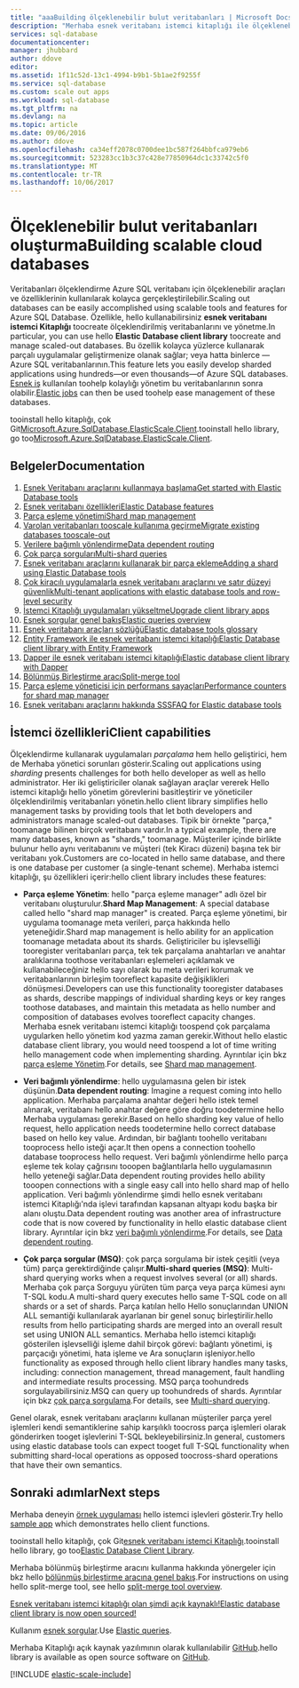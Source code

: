 ```yaml
---
title: "aaaBuilding ölçeklenebilir bulut veritabanları | Microsoft Docs"
description: "Merhaba esnek veritabanı istemci kitaplığı ile ölçeklenebilir .NET veritabanı uygulamalar oluşturma"
services: sql-database
documentationcenter: 
manager: jhubbard
author: ddove
editor: 
ms.assetid: 1f11c52d-13c1-4994-b9b1-5b1ae2f9255f
ms.service: sql-database
ms.custom: scale out apps
ms.workload: sql-database
ms.tgt_pltfrm: na
ms.devlang: na
ms.topic: article
ms.date: 09/06/2016
ms.author: ddove
ms.openlocfilehash: ca34eff2078c0700dee1bc587f264bbfca979eb6
ms.sourcegitcommit: 523283cc1b3c37c428e77850964dc1c33742c5f0
ms.translationtype: MT
ms.contentlocale: tr-TR
ms.lasthandoff: 10/06/2017
---
```

# <a name="building-scalable-cloud-databases"></a><span data-ttu-id="25a18-103">Ölçeklenebilir bulut veritabanları oluşturma</span><span class="sxs-lookup"><span data-stu-id="25a18-103">Building scalable cloud databases</span></span>
<span data-ttu-id="25a18-104">Veritabanları ölçeklendirme Azure SQL veritabanı için ölçeklenebilir araçları ve özelliklerinin kullanılarak kolayca gerçekleştirilebilir.</span><span class="sxs-lookup"><span data-stu-id="25a18-104">Scaling out databases can be easily accomplished using scalable tools and features for Azure SQL Database.</span></span> <span data-ttu-id="25a18-105">Özellikle, hello kullanabilirsiniz **esnek veritabanı istemci Kitaplığı** toocreate ölçeklendirilmiş veritabanlarını ve yönetme.</span><span class="sxs-lookup"><span data-stu-id="25a18-105">In particular, you can use hello **Elastic Database client library** toocreate and manage scaled-out databases.</span></span> <span data-ttu-id="25a18-106">Bu özellik kolayca yüzlerce kullanarak parçalı uygulamalar geliştirmenize olanak sağlar; veya hatta binlerce — Azure SQL veritabanlarının.</span><span class="sxs-lookup"><span data-stu-id="25a18-106">This feature lets you easily develop sharded applications using hundreds—or even thousands—of Azure SQL databases.</span></span> <span data-ttu-id="25a18-107">[Esnek iş](sql-database-elastic-jobs-powershell.md) kullanılan toohelp kolaylığı yönetim bu veritabanlarının sonra olabilir.</span><span class="sxs-lookup"><span data-stu-id="25a18-107">[Elastic jobs](sql-database-elastic-jobs-powershell.md) can then be used toohelp ease management of these databases.</span></span>

<span data-ttu-id="25a18-108">tooinstall hello kitaplığı, çok Git[Microsoft.Azure.SqlDatabase.ElasticScale.Client](https://www.nuget.org/packages/Microsoft.Azure.SqlDatabase.ElasticScale.Client/).</span><span class="sxs-lookup"><span data-stu-id="25a18-108">tooinstall hello library, go too[Microsoft.Azure.SqlDatabase.ElasticScale.Client](https://www.nuget.org/packages/Microsoft.Azure.SqlDatabase.ElasticScale.Client/).</span></span> 

## <a name="documentation"></a><span data-ttu-id="25a18-109">Belgeler</span><span class="sxs-lookup"><span data-stu-id="25a18-109">Documentation</span></span>
1. [<span data-ttu-id="25a18-110">Esnek Veritabanı araçlarını kullanmaya başlama</span><span class="sxs-lookup"><span data-stu-id="25a18-110">Get started with Elastic Database tools</span></span>](sql-database-elastic-scale-get-started.md)
2. [<span data-ttu-id="25a18-111">Esnek veritabanı özellikleri</span><span class="sxs-lookup"><span data-stu-id="25a18-111">Elastic Database features</span></span>](sql-database-elastic-scale-introduction.md)
3. [<span data-ttu-id="25a18-112">Parça eşleme yönetimi</span><span class="sxs-lookup"><span data-stu-id="25a18-112">Shard map management</span></span>](sql-database-elastic-scale-shard-map-management.md)
4. [<span data-ttu-id="25a18-113">Varolan veritabanları tooscale kullanıma geçirme</span><span class="sxs-lookup"><span data-stu-id="25a18-113">Migrate existing databases tooscale-out</span></span>](sql-database-elastic-convert-to-use-elastic-tools.md)
5. [<span data-ttu-id="25a18-114">Verilere bağımlı yönlendirme</span><span class="sxs-lookup"><span data-stu-id="25a18-114">Data dependent routing</span></span>](sql-database-elastic-scale-data-dependent-routing.md)
6. [<span data-ttu-id="25a18-115">Çok parça sorguları</span><span class="sxs-lookup"><span data-stu-id="25a18-115">Multi-shard queries</span></span>](sql-database-elastic-scale-multishard-querying.md)
7. [<span data-ttu-id="25a18-116">Esnek veritabanı araçlarını kullanarak bir parça ekleme</span><span class="sxs-lookup"><span data-stu-id="25a18-116">Adding a shard using Elastic Database tools</span></span>](sql-database-elastic-scale-add-a-shard.md)
8. [<span data-ttu-id="25a18-117">Çok kiracılı uygulamalarla esnek veritabanı araçlarını ve satır düzeyi güvenlik</span><span class="sxs-lookup"><span data-stu-id="25a18-117">Multi-tenant applications with elastic database tools and row-level security</span></span>](sql-database-elastic-tools-multi-tenant-row-level-security.md)
9. [<span data-ttu-id="25a18-118">İstemci Kitaplığı uygulamaları yükseltme</span><span class="sxs-lookup"><span data-stu-id="25a18-118">Upgrade client library apps</span></span>](sql-database-elastic-scale-upgrade-client-library.md) 
10. [<span data-ttu-id="25a18-119">Esnek sorgular genel bakış</span><span class="sxs-lookup"><span data-stu-id="25a18-119">Elastic queries overview</span></span>](sql-database-elastic-query-overview.md)
11. [<span data-ttu-id="25a18-120">Esnek veritabanı araçları sözlüğü</span><span class="sxs-lookup"><span data-stu-id="25a18-120">Elastic database tools glossary</span></span>](sql-database-elastic-scale-glossary.md)
12. [<span data-ttu-id="25a18-121">Entity Framework ile esnek veritabanı istemci kitaplığı</span><span class="sxs-lookup"><span data-stu-id="25a18-121">Elastic Database client library with Entity Framework</span></span>](sql-database-elastic-scale-use-entity-framework-applications-visual-studio.md)
13. [<span data-ttu-id="25a18-122">Dapper ile esnek veritabanı istemci kitaplığı</span><span class="sxs-lookup"><span data-stu-id="25a18-122">Elastic database client library with Dapper</span></span>](sql-database-elastic-scale-working-with-dapper.md)
14. [<span data-ttu-id="25a18-123">Bölünmüş Birleştirme aracı</span><span class="sxs-lookup"><span data-stu-id="25a18-123">Split-merge tool</span></span>](sql-database-elastic-scale-overview-split-and-merge.md)
15. [<span data-ttu-id="25a18-124">Parça eşleme yöneticisi için performans sayaçları</span><span class="sxs-lookup"><span data-stu-id="25a18-124">Performance counters for shard map manager</span></span>](sql-database-elastic-database-client-library.md) 
16. [<span data-ttu-id="25a18-125">Esnek veritabanı araçlarını hakkında SSS</span><span class="sxs-lookup"><span data-stu-id="25a18-125">FAQ for Elastic database tools</span></span>](sql-database-elastic-scale-faq.md)

## <a name="client-capabilities"></a><span data-ttu-id="25a18-126">İstemci özellikleri</span><span class="sxs-lookup"><span data-stu-id="25a18-126">Client capabilities</span></span>
<span data-ttu-id="25a18-127">Ölçeklendirme kullanarak uygulamaları *parçalama* hem hello geliştirici, hem de Merhaba yönetici sorunları gösterir.</span><span class="sxs-lookup"><span data-stu-id="25a18-127">Scaling out applications using *sharding* presents challenges for both hello developer as well as hello administrator.</span></span> <span data-ttu-id="25a18-128">Her iki geliştiriciler olanak sağlayan araçlar vererek Hello istemci kitaplığı hello yönetim görevlerini basitleştirir ve yöneticiler ölçeklendirilmiş veritabanları yönetin.</span><span class="sxs-lookup"><span data-stu-id="25a18-128">hello client library simplifies hello management tasks by providing tools that let both developers and administrators manage scaled-out databases.</span></span> <span data-ttu-id="25a18-129">Tipik bir örnekte "parça," toomanage bilinen birçok veritabanı vardır.</span><span class="sxs-lookup"><span data-stu-id="25a18-129">In a typical example, there are many databases, known as "shards," toomanage.</span></span> <span data-ttu-id="25a18-130">Müşteriler içinde birlikte bulunur hello aynı veritabanını ve müşteri (tek Kiracı düzeni) başına tek bir veritabanı yok.</span><span class="sxs-lookup"><span data-stu-id="25a18-130">Customers are co-located in hello same database, and there is one database per customer (a single-tenant scheme).</span></span> <span data-ttu-id="25a18-131">Merhaba istemci kitaplığı, şu özellikleri içerir:</span><span class="sxs-lookup"><span data-stu-id="25a18-131">hello client library includes these features:</span></span>

- <span data-ttu-id="25a18-132">**Parça eşleme Yönetim**: hello "parça eşleme manager" adlı özel bir veritabanı oluşturulur.</span><span class="sxs-lookup"><span data-stu-id="25a18-132">**Shard Map Management**: A special database called hello "shard map manager" is created.</span></span> <span data-ttu-id="25a18-133">Parça eşleme yönetimi, bir uygulama toomanage meta verileri, parça hakkında hello yeteneğidir.</span><span class="sxs-lookup"><span data-stu-id="25a18-133">Shard map management is hello ability for an application toomanage metadata about its shards.</span></span> <span data-ttu-id="25a18-134">Geliştiriciler bu işlevselliği tooregister veritabanları parça, tek tek parçalama anahtarları ve anahtar aralıklarına toothose veritabanları eşlemeleri açıklamak ve kullanabileceğiniz hello sayı olarak bu meta verileri korumak ve veritabanlarının birleşim tooreflect kapasite değişiklikleri dönüşmesi.</span><span class="sxs-lookup"><span data-stu-id="25a18-134">Developers can use this functionality tooregister databases as shards, describe mappings of individual sharding keys or key ranges toothose databases, and maintain this metadata as hello number and composition of databases evolves tooreflect capacity changes.</span></span> <span data-ttu-id="25a18-135">Merhaba esnek veritabanı istemci kitaplığı toospend çok parçalama uygularken hello yönetim kod yazma zaman gerekir.</span><span class="sxs-lookup"><span data-stu-id="25a18-135">Without hello elastic database client library, you would need toospend a lot of time writing hello management code when implementing sharding.</span></span> <span data-ttu-id="25a18-136">Ayrıntılar için bkz [parça eşleme Yönetim](sql-database-elastic-scale-shard-map-management.md).</span><span class="sxs-lookup"><span data-stu-id="25a18-136">For details, see [Shard map management](sql-database-elastic-scale-shard-map-management.md).</span></span>

- <span data-ttu-id="25a18-137">**Veri bağımlı yönlendirme**: hello uygulamasına gelen bir istek düşünün.</span><span class="sxs-lookup"><span data-stu-id="25a18-137">**Data dependent routing**: Imagine a request coming into hello application.</span></span> <span data-ttu-id="25a18-138">Merhaba parçalama anahtar değeri hello istek temel alınarak, veritabanı hello anahtar değere göre doğru toodetermine hello Merhaba uygulaması gerekir.</span><span class="sxs-lookup"><span data-stu-id="25a18-138">Based on hello sharding key value of hello request, hello application needs toodetermine hello correct database based on hello key value.</span></span> <span data-ttu-id="25a18-139">Ardından, bir bağlantı toohello veritabanı tooprocess hello isteği açar.</span><span class="sxs-lookup"><span data-stu-id="25a18-139">It then opens a connection toohello database tooprocess hello request.</span></span> <span data-ttu-id="25a18-140">Veri bağımlı yönlendirme hello parça eşleme tek kolay çağrısını tooopen bağlantılarla hello uygulamasının hello yeteneği sağlar.</span><span class="sxs-lookup"><span data-stu-id="25a18-140">Data dependent routing provides hello ability tooopen connections with a single easy call into hello shard map of hello application.</span></span> <span data-ttu-id="25a18-141">Veri bağımlı yönlendirme şimdi hello esnek veritabanı istemci Kitaplığı'nda işlevi tarafından kapsanan altyapı kodu başka bir alanı oluştu.</span><span class="sxs-lookup"><span data-stu-id="25a18-141">Data dependent routing was another area of infrastructure code that is now covered by functionality in hello elastic database client library.</span></span> <span data-ttu-id="25a18-142">Ayrıntılar için bkz [veri bağımlı yönlendirme](sql-database-elastic-scale-data-dependent-routing.md).</span><span class="sxs-lookup"><span data-stu-id="25a18-142">For details, see [Data dependent routing](sql-database-elastic-scale-data-dependent-routing.md).</span></span>
- <span data-ttu-id="25a18-143">**Çok parça sorgular (MSQ)**: çok parça sorgulama bir istek çeşitli (veya tüm) parça gerektirdiğinde çalışır.</span><span class="sxs-lookup"><span data-stu-id="25a18-143">**Multi-shard queries (MSQ)**: Multi-shard querying works when a request involves several (or all) shards.</span></span> <span data-ttu-id="25a18-144">Merhaba çok parça Sorguyu yürüten tüm parça veya parça kümesi aynı T-SQL kodu.</span><span class="sxs-lookup"><span data-stu-id="25a18-144">A multi-shard query executes hello same T-SQL code on all shards or a set of shards.</span></span> <span data-ttu-id="25a18-145">Parça katılan hello Hello sonuçlarından UNION ALL semantiği kullanılarak ayarlanan bir genel sonuç birleştirilir.</span><span class="sxs-lookup"><span data-stu-id="25a18-145">hello results from hello participating shards are merged into an overall result set using UNION ALL semantics.</span></span> <span data-ttu-id="25a18-146">Merhaba hello istemci kitaplığı gösterilen işlevselliği işleme dahil birçok görevi: bağlantı yönetimi, iş parçacığı yönetimi, hata işleme ve Ara sonuçların işleniyor.</span><span class="sxs-lookup"><span data-stu-id="25a18-146">hello functionality as exposed through hello client library handles many tasks, including: connection management, thread management, fault handling and intermediate results processing.</span></span> <span data-ttu-id="25a18-147">MSQ parça toohundreds sorgulayabilirsiniz.</span><span class="sxs-lookup"><span data-stu-id="25a18-147">MSQ can query up toohundreds of shards.</span></span> <span data-ttu-id="25a18-148">Ayrıntılar için bkz [çok parça sorgulama](sql-database-elastic-scale-multishard-querying.md).</span><span class="sxs-lookup"><span data-stu-id="25a18-148">For details, see [Multi-shard querying](sql-database-elastic-scale-multishard-querying.md).</span></span>

<span data-ttu-id="25a18-149">Genel olarak, esnek veritabanı araçlarını kullanan müşteriler parça yerel işlemleri kendi semantiklerine sahip karşılıklı toocross parça işlemleri olarak gönderirken tooget işlevlerini T-SQL bekleyebilirsiniz.</span><span class="sxs-lookup"><span data-stu-id="25a18-149">In general, customers using elastic database tools can expect tooget full T-SQL functionality when submitting shard-local operations as opposed toocross-shard operations that have their own semantics.</span></span>

## <a name="next-steps"></a><span data-ttu-id="25a18-150">Sonraki adımlar</span><span class="sxs-lookup"><span data-stu-id="25a18-150">Next steps</span></span>
<span data-ttu-id="25a18-151">Merhaba deneyin [örnek uygulaması](sql-database-elastic-scale-get-started.md) hello istemci işlevleri gösterir.</span><span class="sxs-lookup"><span data-stu-id="25a18-151">Try hello [sample app](sql-database-elastic-scale-get-started.md) which demonstrates hello client functions.</span></span> 

<span data-ttu-id="25a18-152">tooinstall hello kitaplığı, çok Git[esnek veritabanı istemci Kitaplığı](http://www.nuget.org/packages/Microsoft.Azure.SqlDatabase.ElasticScale.Client/).</span><span class="sxs-lookup"><span data-stu-id="25a18-152">tooinstall hello library, go too[Elastic Database Client Library](http://www.nuget.org/packages/Microsoft.Azure.SqlDatabase.ElasticScale.Client/).</span></span>

<span data-ttu-id="25a18-153">Merhaba bölünmüş birleştirme aracını kullanma hakkında yönergeler için bkz hello [bölünmüş birleştirme aracına genel bakış](sql-database-elastic-scale-overview-split-and-merge.md).</span><span class="sxs-lookup"><span data-stu-id="25a18-153">For instructions on using hello split-merge tool, see hello [split-merge tool overview](sql-database-elastic-scale-overview-split-and-merge.md).</span></span>

[<span data-ttu-id="25a18-154">Esnek veritabanı istemci kitaplığı olan şimdi açık kaynaklı!</span><span class="sxs-lookup"><span data-stu-id="25a18-154">Elastic database client library is now open sourced!</span></span>](https://azure.microsoft.com/blog/elastic-database-client-library-is-now-open-sourced/)

<span data-ttu-id="25a18-155">Kullanım [esnek sorgular](sql-database-elastic-query-overview.md).</span><span class="sxs-lookup"><span data-stu-id="25a18-155">Use [Elastic queries](sql-database-elastic-query-overview.md).</span></span>

<span data-ttu-id="25a18-156">Merhaba Kitaplığı açık kaynak yazılımının olarak kullanılabilir [GitHub](https://github.com/Azure/elastic-db-tools).</span><span class="sxs-lookup"><span data-stu-id="25a18-156">hello library is available as open source software on [GitHub](https://github.com/Azure/elastic-db-tools).</span></span> 

[!INCLUDE [elastic-scale-include](../../includes/elastic-scale-include.md)]

<!--Anchors-->
<!--Image references-->
[1]:./media/sql-database-elastic-database-client-library/glossary.png

